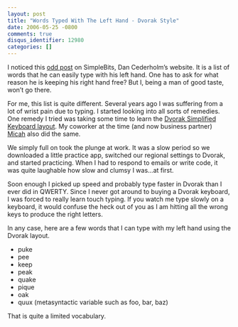 ```yaml
---
layout: post
title: "Words Typed With The Left Hand - Dvorak Style"
date: 2006-05-25 -0800
comments: true
disqus_identifier: 12980
categories: []
---
```

I noticed this [odd
post](http://www.simplebits.com/notebook/2006/05/26/qwert.html "Dan Cederholm")
on SimpleBits, Dan Cederholm’s website. It is a list of words that he
can easily type with his left hand. One has to ask for what reason he is
keeping his right hand free? But I, being a man of good taste, won’t go
there.

For me, this list is quite different. Several years ago I was suffering
from a lot of wrist pain due to typing. I started looking into all sorts
of remedies. One remedy I tried was taking some time to learn the
[Dvorak Simplified Keyboard
layout](http://en.wikipedia.org/wiki/Dvorak_Simplified_Keyboard "Dvorak Simplified Keyboard").
My coworker at the time (and now business partner)
[Micah](http://micahdylan.com/ "Micah Dylan") also did the same.

We simply full on took the plunge at work. It was a slow period so we
downloaded a little practice app, switched our regional settings to
Dvorak, and started practicing. When I had to respond to emails or write
code, it was quite laughable how slow and clumsy I was...at first.

Soon enough I picked up speed and probably type faster in Dvorak than I
ever did in QWERTY. Since I never got around to buying a Dvorak
keyboard, I was forced to really learn touch typing. If you watch me
type slowly on a keyboard, it would confuse the heck out of you as I am
hitting all the wrong keys to produce the right letters.

In any case, here are a few words that I can type with my left hand
using the Dvorak layout.

-   puke
-   pee
-   keep
-   peak
-   quake
-   pique
-   oak
-   quux (metasyntactic variable such as foo, bar, baz)

That is quite a limited vocabulary.

